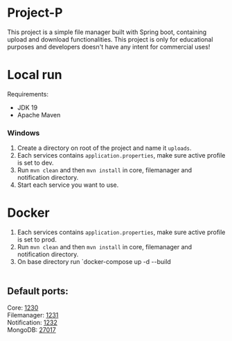 # Project-P
This project is a simple file manager built with Spring boot, containing upload and download functionalities. This project is only for educational purposes and developers doesn't have any intent for commercial uses!
# Local run
Requirements:
+ JDK 19
+ Apache Maven
### Windows
1. Create a directory on root of the project and name it `uploads`.
2. Each services contains `application.properties`, make sure active profile is set to dev.
3. Run `mvn clean` and then `mvn install` in core, filemanager and notification directory.
4. Start each service you want to use.
# Docker
1. Each services contains `application.properties`, make sure active profile is set to prod.
2. Run `mvn clean` and then `mvn install` in core, filemanager and notification directory.
3. On base directory run `docker-compose up -d --build
<br/><br/>
## Default ports:
Core: [1230](http://localhost:1230)<br/>
Filemanager: [1231](http://localhost:1231)<br/>
Notification: [1232](http://localhost:1232)<br/>
MongoDB: [27017](http://localhost:27017)<br/>
